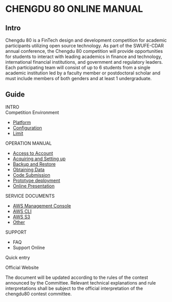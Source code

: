 # CHENGDU 80  ONLINE MANUAL

## Intro

Chengdu 80 is a FinTech design and development competition for academic participants utilizing open source technology. As part of the SWUFE-CDAR annual conference, the Chengdu 80 competition will provide opportunities for students to interact with leading academics in finance and technology, international financial institutions, and government and regulatory leaders. Each participating team will consist of up to 6 students from a single academic institution led by a faculty member or postdoctoral scholar and must include members of both genders and at least 1 undergraduate.

## Guide

INTRO  
 Competition Environment

* [Platform](intro/environment/platform.md)
* [Configuration](intro/environment/configuration.md)
* [Limit](intro/environment/limit.md)

OPERATION MANUAL

* [Access to Account](operation-manual/sign-console/)
* [Acquiring and Setting up](operation-manual/sign-ec2.md)
* [Backup and Restore](operation-manual/develops-and-backup.md)
* [Obtaining Data](operation-manual/upload-download-data.md)
* [Code Submission](operation-manual/code-present.md)
* [Prototype deployment](operation-manual/code-release.md)
* [Online Presentation](operation-manual/competitive-platform.md)

SERVICE DOCUMENTS  
- [AWS Management Console](service-documents/aws-management-console.md)  
- [AWS CLI](service-documents/aws-cli.md)  
- [AWS S3](service-documents/aws-s3.md)  
- [Other](service-documents/to-be-continued.md)

SUPPORT  
- FAQ  
- Support Online

Quick entry

Official Website

The document will be updated according to the rules of the contest announced by the Committee. Relevant technical explanations and rule interpretations shall be subject to the official interpretation of the chengdu80 contest committee.

